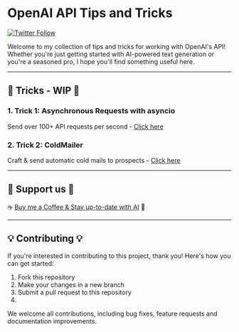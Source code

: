 # OpenAI API Tips and Tricks
[![Twitter Follow](https://img.shields.io/twitter/follow/siggravitas?style=social)](https://twitter.com/ItakGol)

Welcome to my collection of tips and tricks for working with OpenAI's API! Whether you're just getting started with AI-powered text generation or you're a seasoned pro, I hope you'll find something useful here.

<hr/>

## 🔴 Tricks - WIP 🔴
### **1. Trick 1:** Asynchronous Requests with asyncio

Send over 100+ API requests per second - [Click here](https://github.com/itamargol/openai/blob/main/async_openai_requests.py)

### **2. Trick 2:** ColdMailer

Craft & send automatic cold mails to prospects - [Click here](https://github.com/itamargol/openai/blob/main/cold_mailer.py)

<hr/>

## 💖 Support us 💖 

☕️ [Buy me a Coffee & Stay up-to-date with AI](https://www.patreon.com/ItamarGolan) 🤖

<hr/>

## 💡 Contributing 💡

If you're interested in contributing to this project, thank you! Here's how you can get started:

1. Fork this repository
2. Make your changes in a new branch
3. Submit a pull request to this repository
4. 
We welcome all contributions, including bug fixes, feature requests and documentation improvements.
